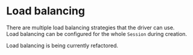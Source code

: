 # Load balancing

There are multiple load balancing strategies that the driver can use.\
Load balancing can be configured for the whole `Session` during creation.

Load balancing is being currently refactored.